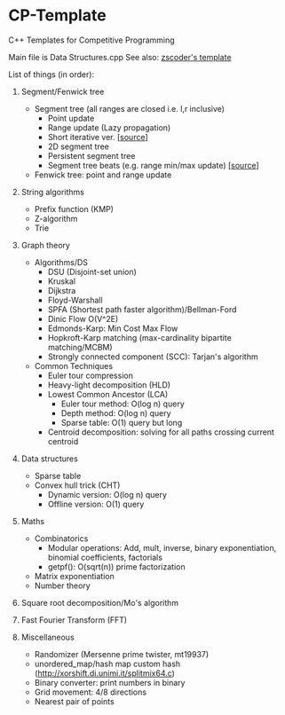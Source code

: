 # CP-Template
C++ Templates for Competitive Programming

Main file is Data Structures.cpp
See also: [zscoder's template](https://github.com/zscoder/CompetitiveProgramming/blob/master/Data%20Structures%20Class%20Template.cpp)

List of things (in order):

1. Segment/Fenwick tree
	- Segment tree (all ranges are closed i.e. l,r inclusive)
		- Point update
		- Range update (Lazy propagation)
		- Short iterative ver. [[source](https://codeforces.com/blog/entry/18051)]
		- 2D segment tree
		- Persistent segment tree
		- Segment tree beats (e.g. range min/max update) [[source](https://tjkendev.github.io/procon-library/cpp/range_query/segment_tree_beats_2.html)]
	- Fenwick tree: point and range update

2. String algorithms
	- Prefix function (KMP)
	- Z-algorithm
	- Trie

3. Graph theory
	- Algorithms/DS
		- DSU (Disjoint-set union)
		- Kruskal
		- Dijkstra
		- Floyd-Warshall
		- SPFA (Shortest path faster algorithm)/Bellman-Ford
		- Dinic Flow O(V^2E)
		- Edmonds-Karp: Min Cost Max Flow
		- Hopkroft-Karp matching (max-cardinality bipartite matching/MCBM)
		- Strongly connected component (SCC): Tarjan's algorithm
	- Common Techniques
		- Euler tour compression
		- Heavy-light decomposition (HLD)
		- Lowest Common Ancestor (LCA)
			- Euler tour method: O(log n) query
			- Depth method: O(log n) query
			- Sparse table: O(1) query but long
		- Centroid decomposition: solving for all paths crossing current centroid 

4. Data structures
	- Sparse table
	- Convex hull trick (CHT)
		- Dynamic version: O(log n) query
		- Offline version: O(1) query

5. Maths
	- Combinatorics
		- Modular operations: Add, mult, inverse, binary exponentiation, binomial coefficients, factorials
		- getpf(): O(sqrt(n)) prime factorization
	- Matrix exponentiation
	- Number theory
	
6. Square root decomposition/Mo's algorithm

7. Fast Fourier Transform (FFT)

8. Miscellaneous
	- Randomizer (Mersenne prime twister, mt19937)
	- unordered_map/hash map custom hash (http://xorshift.di.unimi.it/splitmix64.c)
	- Binary converter: print numbers in binary
	- Grid movement: 4/8 directions
	- Nearest pair of points
